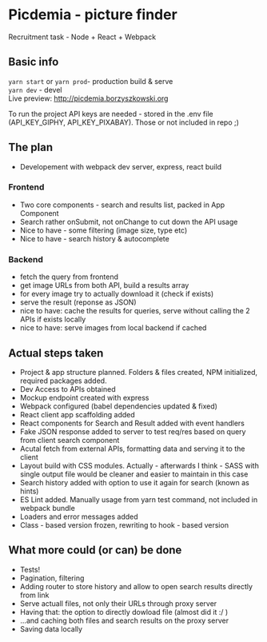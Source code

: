 # Picdemia - picture finder
Recruitment task - Node + React + Webpack

## Basic info
`yarn start` or `yarn prod`- production build & serve  
`yarn dev` - devel  
Live preview: http://picdemia.borzyszkowski.org  

To run the project API keys are needed - stored in the .env file (API_KEY_GIPHY, API_KEY_PIXABAY). Those or not included in repo ;)

## The plan
* Developement with webpack dev server, express, react build

### Frontend
* Two core components - search and results list, packed in App Component
* Search rather onSubmit, not onChange to cut down the API usage
* Nice to have - some filtering (image size, type etc)
* Nice to have - search history & autocomplete

### Backend
* fetch the query from frontend
* get image URLs from both API, build a results array
* for every image try to actually download it (check if exists)
* serve the result (reponse as JSON)
* nice to have: cache the results for queries, serve without calling the 2 APIs if exists locally
* nice to have: serve images from local backend if cached

## Actual steps taken
* Project & app structure planned. Folders & files created, NPM initialized, required packages added.
* Dev Access to APIs obtained
* Mockup endpoint created with express
* Webpack configured (babel dependencies updated & fixed)
* React client app scaffolding added
* React components for Search and Result added with event handlers
* Fake JSON response added to server to test req/res based on query from client search component
* Acutal fetch from external APIs, formatting data and serving it to the client
* Layout build with CSS modules. Actually - afterwards I think - SASS with single output file would be cleaner and easier to maintain in this case
* Search history added with option to use it again for search (known as hints)
* ES Lint added. Manually usage from yarn test command, not included in webpack bundle
* Loaders and error messages added
* Class - based version frozen, rewriting to hook - based version


## What more could (or can) be done
* Tests!
* Pagination, filtering
* Adding router to store history and allow to open search results directly from link
* Serve actuall files, not only their URLs through proxy server
* Having that: the option to directly dowload file (almost did it :/ )
* ...and caching both files and search results on the proxy server
* Saving data locally
